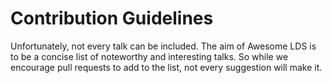 # Contribution Guidelines
Unfortunately, not every talk can be included. The aim of Awesome LDS is to be a concise list of noteworthy and interesting talks. So while we encourage pull requests to add to the list, not every suggestion will make it.
